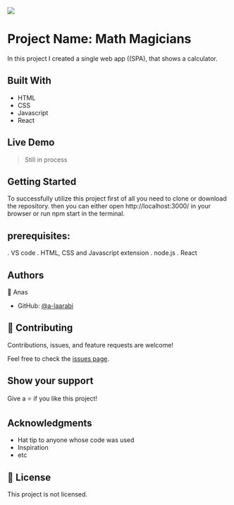 ![](https://img.shields.io/badge/Microverse-blueviolet)

# Project Name: Math Magicians


In this project I created a single web app ((SPA), that shows a calculator.

## Built With

- HTML
- CSS
- Javascript
- React


## Live Demo 

> Still in process


## Getting Started

To successfully utilize this project first of all you need to clone or download the repository. then you can either open http://localhost:3000/ in your browser or run npm start in the terminal.


## prerequisites:
. VS code
. HTML, CSS and Javascript extension
. node.js
. React


## Authors

👤 Anas
- GitHub: [@a-laarabi](https://github.com/a-laarabi)


## 🤝 Contributing

Contributions, issues, and feature requests are welcome!

Feel free to check the [issues page](https://github.com/a-laarabi/Math-magicians/issues).

## Show your support

Give a ⭐️ if you like this project!

## Acknowledgments

- Hat tip to anyone whose code was used
- Inspiration
- etc

## 📝 License

This project is not licensed.

